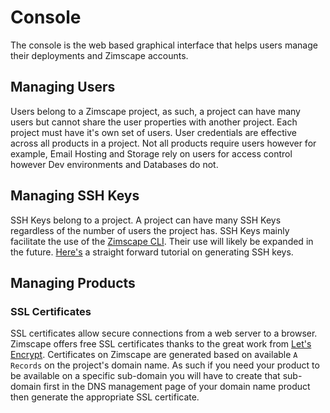 # Console

The console is the web based graphical interface that helps users manage their deployments and 
Zimscape accounts.

## Managing Users

Users belong to a Zimscape project, as such, a project can have many users but cannot share the user properties
with another project. Each project must have it's own set of users. User credentials are effective across
all products in a project. Not all products require users however for example, Email Hosting and Storage rely on users for
access control however Dev environments and Databases do not.

## Managing SSH Keys

SSH Keys belong to a project. A project can have many SSH Keys regardless of the number of users the project has.
SSH Keys mainly facilitate the use of the [Zimscape CLI](cli.md). Their use will likely be expanded in the 
future. [Here's](https://help.github.com/en/github/authenticating-to-github/generating-a-new-ssh-key-and-adding-it-to-the-ssh-agent) 
a straight forward tutorial on generating SSH keys.

## Managing Products
### SSL Certificates

SSL certificates allow secure connections from a web server to a browser. Zimscape offers free SSL certificates
thanks to the great work from [Let's Encrypt](https://letsencrypt.org/). Certificates on Zimscape are generated
based on available `A Records` on the project's domain name. As such if you need your product to be available on
a specific sub-domain you will have to create that sub-domain first in the DNS management page of
your domain name product then generate the appropriate SSL certificate. 
